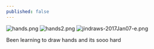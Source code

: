 ```yaml
---
published: false
---
```

![hands.png]({{site.baseurl}}/img/hands.png) 
![hands2.png]({{site.baseurl}}/img/hands2.png)
![jindraws-2017Jan07-e.png]({{site.baseurl}}/img/jindraws-2017Jan07-e.png)

Been learning to draw hands and its sooo hard